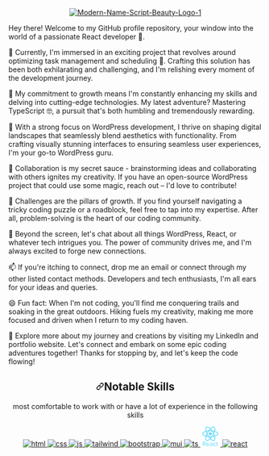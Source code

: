 <p align="center" dir="auto">
<a href="https://sarah.nitroxis.org/"><img src="https://i.ibb.co/8YP2ZT4/Modern-Name-Script-Beauty-Logo-1.png" alt="Modern-Name-Script-Beauty-Logo-1" border="0"></a>
</p>

Hey there! Welcome to my GitHub profile repository, your window into the world of a passionate React developer 🚀.

🔭 Currently, I'm immersed in an exciting project that revolves around optimizing task management and scheduling 📅. Crafting this solution has been both exhilarating and challenging, and I'm relishing every moment of the development journey.

🌱 My commitment to growth means I'm constantly enhancing my skills and delving into cutting-edge technologies. My latest adventure? Mastering TypeScript 🤓, a pursuit that's both humbling and tremendously rewarding.

💼 With a strong focus on WordPress development, I thrive on shaping digital landscapes that seamlessly blend aesthetics with functionality. From crafting visually stunning interfaces to ensuring seamless user experiences, I'm your go-to WordPress guru.

👯 Collaboration is my secret sauce - brainstorming ideas and collaborating with others ignites my creativity. If you have an open-source WordPress project that could use some magic, reach out – I'd love to contribute!

🤔 Challenges are the pillars of growth. If you find yourself navigating a tricky coding puzzle or a roadblock, feel free to tap into my expertise. After all, problem-solving is the heart of our coding community.

💬 Beyond the screen, let's chat about all things WordPress, React, or whatever tech intrigues you. The power of community drives me, and I'm always excited to forge new connections.

📫 If you're itching to connect, drop me an email or connect through my other listed contact methods. Developers and tech enthusiasts, I'm all ears for your ideas and queries.

😄 Fun fact: When I'm not coding, you'll find me conquering trails and soaking in the great outdoors. Hiking fuels my creativity, making me more focused and driven when I return to my coding haven.

🔗 Explore more about my journey and creations by visiting my LinkedIn and portfolio website. Let's connect and embark on some epic coding adventures together! Thanks for stopping by, and let's keep the code flowing!

<h2 align="center" dir="auto"><a id="user-content-notable-skills" class="anchor" aria-hidden="true" href="#notable-skills"><svg class="octicon octicon-link" viewBox="0 0 16 16" version="1.1" width="16" height="16" aria-hidden="true"><path fill-rule="evenodd" d="M7.775 3.275a.75.75 0 001.06 1.06l1.25-1.25a2 2 0 112.83 2.83l-2.5 2.5a2 2 0 01-2.83 0 .75.75 0 00-1.06 1.06 3.5 3.5 0 004.95 0l2.5-2.5a3.5 3.5 0 00-4.95-4.95l-1.25 1.25zm-4.69 9.64a2 2 0 010-2.83l2.5-2.5a2 2 0 012.83 0 .75.75 0 001.06-1.06 3.5 3.5 0 00-4.95 0l-2.5 2.5a3.5 3.5 0 004.95 4.95l1.25-1.25a.75.75 0 00-1.06-1.06l-1.25 1.25a2 2 0 01-2.83 0z"></path></svg></a>Notable Skills</h2>
<p align="center" dir="auto">most comfortable to work with or have a lot of experience in the following skills</p>
<p align="center" dir="auto">
  <a href="" rel="nofollow">
    <img src="https://www.freeiconspng.com/thumbs/html5-icon/html5-icon-1.png" alt="html" width="40" height="40" style="max-width: 100%;">
  </a>
  <a href="" rel="nofollow">
    <img src="https://cdn-icons-png.flaticon.com/512/5968/5968242.png" alt="css" width="40" height="40" style="max-width: 100%;">
  </a>
  <a href="" rel="nofollow">
    <img src="https://cdn.iconscout.com/icon/free/png-256/javascript-2038874-1720087.png" alt="js" width="40" height="40" style="max-width: 100%;">
  </a>
  <a href="" rel="nofollow">
    <img src="https://uxwing.com/wp-content/themes/uxwing/download/brands-and-social-media/tailwind-css-icon.png" alt="tailwind" width="40" height="40" style="max-width: 100%;">
  </a>
  <a href="" rel="nofollow">
    <img src="https://cdn-icons-png.flaticon.com/512/5968/5968672.png" alt="bootstrap" width="40" height="40" style="max-width: 100%;">
  </a>
  <a href="" rel="nofollow">
    <img src="https://mui.com/static/logo.png" alt="mui" width="40" height="40" style="max-width: 100%;">
  </a>
  <a href="" rel="nofollow">
    <img src="https://cdn-icons-png.flaticon.com/512/919/919832.png" alt="ts" width="40" height="40" style="max-width: 100%;">
  </a>
  <a href="https://reactjs.org/" rel="nofollow">
    <img src="https://raw.githubusercontent.com/devicons/devicon/master/icons/react/react-original-wordmark.svg" alt="react" width="40" height="40" style="max-width: 100%;">
  </a>
  <a href="https://reactjs.org/" rel="nofollow">
    <img src="https://cdn-icons-png.flaticon.com/512/174/174881.png" alt="react" width="40" height="40" style="max-width: 100%;">
  </a>
</p>
